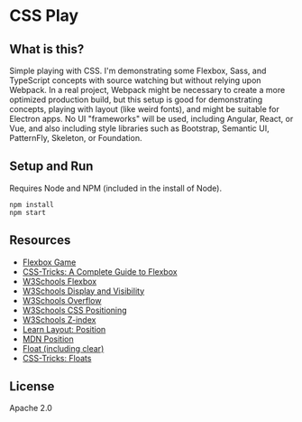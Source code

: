 # CSS Play

## What is this?

Simple playing with CSS. I'm demonstrating some Flexbox, Sass, and TypeScript concepts with source watching but 
without relying upon Webpack. In a real project, Webpack might be necessary to create a more optimized production
build, but this setup is good for demonstrating concepts, playing with layout (like weird fonts), and might be suitable
for Electron apps. No UI "frameworks" will be used, including Angular, React, or Vue, and also including style 
libraries such as Bootstrap, Semantic UI, PatternFly, Skeleton, or Foundation.

## Setup and Run

Requires Node and NPM (included in the install of Node).

```
npm install
npm start
```

## Resources

 - [Flexbox Game](https://flexboxfroggy.com/)
 - [CSS-Tricks: A Complete Guide to Flexbox](https://css-tricks.com/snippets/css/a-guide-to-flexbox/)
 - [W3Schools Flexbox](https://www.w3schools.com/css/css3_flexbox.asp)
 - [W3Schools Display and Visibility](https://www.w3schools.com/css/css_display_visibility.asp)
 - [W3Schools Overflow](https://www.w3schools.com/css/css_overflow.asp)
 - [W3Schools CSS Positioning](https://www.w3schools.com/css/css_positioning.asp)
 - [W3Schools Z-index](https://www.w3schools.com/cssref/pr_pos_z-index.asp)
 - [Learn Layout: Position](http://learnlayout.com/position.html)
 - [MDN Position](https://developer.mozilla.org/en-US/docs/Web/CSS/position)
 - [Float (including clear)](https://marksheet.io/css-float-clear.html)
 - [CSS-Tricks: Floats](https://css-tricks.com/all-about-floats/)

## License

Apache 2.0